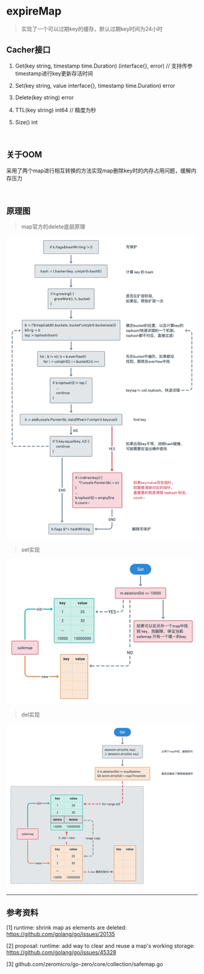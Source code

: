 # expireMap

> 实现了一个可以过期key的缓存，默认过期key时间为24小时

## Cacher接口

1. Get(key string, timestamp time.Duration) (interface{}, error) // 支持传参timestamp进行key更新存活时间

2. Set(key string, value interface{}, timestamp time.Duration) error

3. Delete(key string) error

4. TTL(key string) int64 // 精度为秒

5. Size() int


</br>

## 关于OOM

采用了两个map进行相互转换的方法实现map删除key时的内存占用问题，缓解内存压力

</br>

## 原理图

>map官方的delete底层原理

![mapdelete](./photo/mapdelete.jpg)

>set实现

![set](./photo/set.jpg)

>del实现

![del](./photo/del.jpg)

-----------------------------------------

## 参考资料

[1] 
runtime: shrink map as elements are deleted: <https://github.com/golang/go/issues/20135>

[2] 
proposal: runtime: add way to clear and reuse a map's working storage: <https://github.com/golang/go/issues/45328>

[3] 
github.com/zeromicro/go-zero/core/collection/safemap.go


